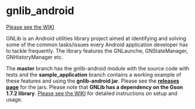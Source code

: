 gnlib_android
=============
<a href ='https://github.com/noxiouswinter/gnlib_android/wiki'>Please see the WIKI</a> 

GNLib is an Android utilities library project aimed at identifying and solving some of the common tasks/issues every Android application developer has to tackle frequently. The library features the GNLaunche, GNStateManager, GNHistoryManager etc.

The <b>master</b> branch has the gnlib-android module with the source code with tests and the <b>sample_application</b> branch contains a working example of these features and using the <b>gnlib-android jar</b>. Please see the <b><a href = 'https://github.com/noxiouswinter/gnlib_android/releases'>releases page</a></b> for the jars.
Please note that <b>GNLib has a dependency on the Gson 1.7.2 library</b>. <a href ='https://github.com/noxiouswinter/gnlib_android/wiki'>Please see the WIKI</a> for detailed instructions on setup and usage.
